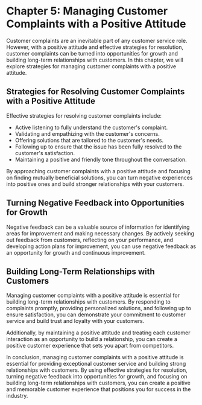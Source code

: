Chapter 5: Managing Customer Complaints with a Positive Attitude
================================================================

Customer complaints are an inevitable part of any customer service role. However, with a positive attitude and effective strategies for resolution, customer complaints can be turned into opportunities for growth and building long-term relationships with customers. In this chapter, we will explore strategies for managing customer complaints with a positive attitude.

Strategies for Resolving Customer Complaints with a Positive Attitude
---------------------------------------------------------------------

Effective strategies for resolving customer complaints include:

* Active listening to fully understand the customer's complaint.
* Validating and empathizing with the customer's concerns.
* Offering solutions that are tailored to the customer's needs.
* Following up to ensure that the issue has been fully resolved to the customer's satisfaction.
* Maintaining a positive and friendly tone throughout the conversation.

By approaching customer complaints with a positive attitude and focusing on finding mutually beneficial solutions, you can turn negative experiences into positive ones and build stronger relationships with your customers.

Turning Negative Feedback into Opportunities for Growth
-------------------------------------------------------

Negative feedback can be a valuable source of information for identifying areas for improvement and making necessary changes. By actively seeking out feedback from customers, reflecting on your performance, and developing action plans for improvement, you can use negative feedback as an opportunity for growth and continuous improvement.

Building Long-Term Relationships with Customers
-----------------------------------------------

Managing customer complaints with a positive attitude is essential for building long-term relationships with customers. By responding to complaints promptly, providing personalized solutions, and following up to ensure satisfaction, you can demonstrate your commitment to customer service and build trust and loyalty with your customers.

Additionally, by maintaining a positive attitude and treating each customer interaction as an opportunity to build a relationship, you can create a positive customer experience that sets you apart from competitors.

In conclusion, managing customer complaints with a positive attitude is essential for providing exceptional customer service and building strong relationships with customers. By using effective strategies for resolution, turning negative feedback into opportunities for growth, and focusing on building long-term relationships with customers, you can create a positive and memorable customer experience that positions you for success in the industry.
